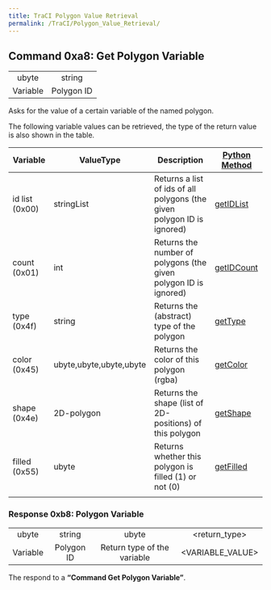 ```yaml
---
title: TraCI Polygon Value Retrieval
permalink: /TraCI/Polygon_Value_Retrieval/
---
```


Command 0xa8: Get Polygon Variable
----------------------------------

|          |            |
|:--------:|:----------:|
|   ubyte  |   string   |
| Variable | Polygon ID |

Asks for the value of a certain variable of the named polygon.

The following variable values can be retrieved, the type of the return value is also shown in the table.

| Variable       | ValueType               | Description                                                             | [Python Method](/TraCI/Interfacing_TraCI_from_Python "wikilink")                              |
|----------------|-------------------------|-------------------------------------------------------------------------|-----------------------------------------------------------------------------------------------|
| id list (0x00) | stringList              | Returns a list of ids of all polygons (the given polygon ID is ignored) | [getIDList](http://www.sumo.dlr.de/daily/pydoc/traci._polygon.html#PolygonDomain-getIDList)   |
| count (0x01)   | int                     | Returns the number of polygons (the given polygon ID is ignored)        | [getIDCount](http://www.sumo.dlr.de/daily/pydoc/traci._polygon.html#PolygonDomain-getIDCount) |
| type (0x4f)    | string                  | Returns the (abstract) type of the polygon                              | [getType](http://www.sumo.dlr.de/daily/pydoc/traci._polygon.html#PolygonDomain-getType)       |
| color (0x45)   | ubyte,ubyte,ubyte,ubyte | Returns the color of this polygon (rgba)                                | [getColor](http://www.sumo.dlr.de/daily/pydoc/traci._polygon.html#PolygonDomain-getColor)     |
| shape (0x4e)   | 2D-polygon              | Returns the shape (list of 2D-positions) of this polygon                | [getShape](http://www.sumo.dlr.de/daily/pydoc/traci._polygon.html#PolygonDomain-getShape)     |
| filled (0x55)  | ubyte                   | Returns whether this polygon is filled (1) or not (0)                   | [getFilled](http://www.sumo.dlr.de/daily/pydoc/traci._polygon.html#PolygonDomain-getFilled)   |
||

### Response 0xb8: Polygon Variable

|          |            |                             |                  |
|:--------:|:----------:|:---------------------------:|:----------------:|
|   ubyte  |   string   |            ubyte            |   <return_type>  |
| Variable | Polygon ID | Return type of the variable | <VARIABLE_VALUE> |

The respond to a **“Command Get Polygon Variable”**.